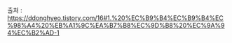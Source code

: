 출처 : https://ddonghyeo.tistory.com/16#1.%20%EC%B9%B4%EC%B9%B4%EC%98%A4%20%EB%A1%9C%EA%B7%B8%EC%9D%B8%20%EC%9A%94%EC%B2%AD-1
